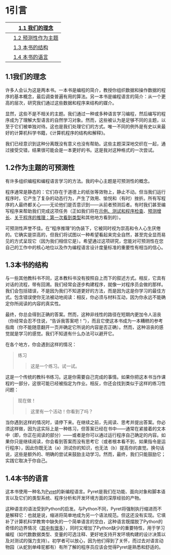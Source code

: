 # 1引言

|     [1.1 我们的理念](#%28part._.Our_.Philosophy%29) |
| --- |
|     [1.2 预测性作为主题](#%28part._predictability%29) |
|     [1.3 本书的结构](#%28part._.The_.Structure_of_.This_.Book%29) |
|     [1.4 本书的语言](#%28part._.The_.Language_of_.This_.Book%29) |

## 1.1我们的理念

许多人会认为这是两本书。一本书是编程的简介，教授你组织数据和操作数据的程序的基本概念，最后调查普遍有用的算法。另一本书是编程语言的简介：从一个更高的层次，研究我们通过这些数据和程序来结构的媒介。

显然，这些不是不相关的主题。我们通过一种或多种语言学习编程，然后编写的程序成为了理解大型语言的自然学习对象。然而，这些被认为是足够不同的主题，以至于它们被单独对待。这也是我们处理它们的方式。唯一不同的例外是有史以来最好的计算机科学书籍，《计算机程序的结构和解释》。

我们已经意识到这种分离既没有意义也没有帮助。这些主题深深地交织在一起，通过接受交错，结果很可能会是一本更好的书。这是我对这种格式的一次尝试。

## 1.2作为主题的可预测性

有许多组织编程和编程语言学习的方法。我的中心主题是可预测性的概念。

程序通常是静态的：它们存在于道德上的纸张等效物上，静止不动。但当我们运行程序时，它产生了复杂的动态行为，产生了效用、愉悦和（有时）挫折。所有写程序的人最终都关心——无论他们是否意识到——从前者预测后者。有时我们甚至编写程序来帮助我们完成这项任务（正如我们将在[示例、测试和程序检查](testing.html)、[预测增长](predicting-growth.html)、[关于程序的推理：第一次看到类型](types.html)和其他地方看到的）。

可预测性声誉不佳。在“程序推理”的伪装下，它被同时视为崇高和令人心生厌倦的。它确实是崇高的，但我们将试图以一种希望看起来完全自然，甚至完全显而易见的方式呈现它（因为我们相信它是）。希望通过这项研究，您能对可预测性在您自己的工作中的核心地位以及作为编程语言设计度量标准的重要性有相当的信心。

## 1.3本书的结构

与一些其他教科书不同，这本教科书没有按照自上而下的叙述方式。相反，它具有对话的流程，带有回溯。我们经常会逐步构建程序，就像一对程序员会做的那样。我们会包括错误，不是因为我们不知道更好的方法，而是因为这是你学习的最佳方式。包含错误使你无法被动地阅读：相反，你必须与材料互动，因为你永远不能确定你所阅读的内容的真实性。

最终，你总会得到正确的答案。然而，这种非线性的路径在短期内更加令人沮丧（你经常会忍不住说，“告诉我答案吧！”），而且它使这本书成为一本糟糕的参考指南（你不能随意翻开一页并确定它所说的内容是否正确）。然而，这种沮丧的感觉就是学习的感觉。我们不知道有什么办法可以避开它。

在各个地方，你会遇到这样的情况：

> 练习
> 
> > 这是一个练习。试一试。

这是一个传统的教科书练习。这是你需要自己完成的事情。如果你把这本书当作课程的一部分，这很可能已经被指定为作业。相反，你还会找到类似于这样的练习性问题：

> 现在做！
> 
> > 这里有一个活动！你看到了吗？

当你遇到这样的情况时，请停下来。在继续之前，先阅读、思考并提出答案。你必须这样做，因为这实际上是一种练习，但答案已经在书中——<wbr>通常在紧接着的文本中（即，你正在阅读的部分）——<wbr>或者是你可以通过运行程序自己确定的内容。如果你只是继续阅读，你会看到答案而没有思考它（或者根本看不到，如果指令是运行程序），因此你既无法（a）测试你的知识，也无法（b）提高你的直觉。换句话说，这些是额外的、明确的尝试来鼓励主动学习。然而，最终，我们只能鼓励它；实践它取决于你自己。

## 1.4本书的语言

这本书使用一种名为[Pyret](http://pyret.org/)的新编程语言。Pyret是我们在功能、面向对象和脚本语言以及它们的类型系统、程序分析和开发环境方面的深厚经验的产物。

这种语言的语法受到Python的启发。与Python不同，Pyret将强制执行缩进而不是解释它：也就是说，缩进将简单地成为另一个语法规范。但这还没有实现。它填补了计算机科学教育中缺失的一个简单语言的空白，这种语言既摆脱了Python的奇怪的边界情况（[其中有很多](http://cs.brown.edu/~sk/Publications/Papers/Published/pmmwplck-python-full-monty/)），同时又增加了Python缺少的重要特性，用于学习编程（如代数数据类型、变量的可选注释、更好地支持开发环境构建的设计决策以及对测试的强力支持）。初学者可以放心，因为他们得到了关怀，而过去对语言动物园（从蛇到单峰驼都有）有所了解的程序员应该会觉得Pyret是熟悉和舒适的。
